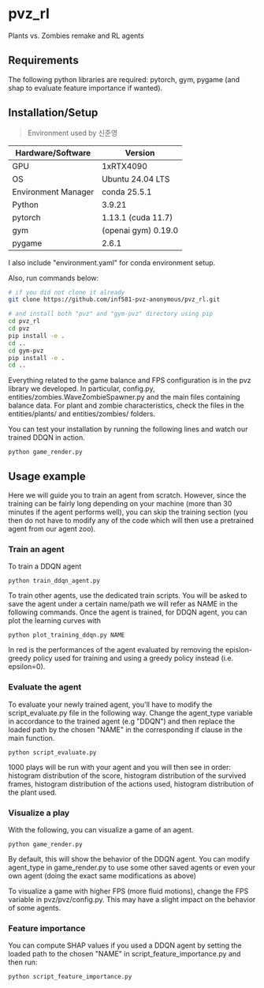 # pvz_rl
Plants vs. Zombies remake and RL agents

## Requirements

The following python libraries are required: pytorch, gym, pygame (and shap to evaluate feature importance if wanted).

## Installation/Setup

> Environment used by 신준영

| Hardware/Software | Version |
|-|-|
|GPU| 1xRTX4090|
|OS|Ubuntu 24.04 LTS|
|Environment Manager|conda 25.5.1|
|Python|3.9.21|
|pytorch|1.13.1 (cuda 11.7)|
|gym|(openai gym) 0.19.0|
|pygame|2.6.1|

I also include "environment.yaml" for conda environment setup.


Also, run commands below:
```sh
# if you did not clone it already
git clone https://github.com/inf581-pvz-anonymous/pvz_rl.git

# and install both "pvz" and "gym-pvz" directory using pip
cd pvz_rl
cd pvz
pip install -e .
cd ..
cd gym-pvz
pip install -e .
cd ..
```

Everything related to the game balance and FPS configuration is in the pvz library we developed. In particular, config.py, entities/zombies.WaveZombieSpawner.py and the main files containing balance data. For plant and zombie characteristics, check the files in the entities/plants/ and entities/zombies/ folders.

You can test your installation by running the following lines and watch our trained DDQN in action.
```
python game_render.py
```

## Usage example

Here we will guide you to train an agent from scratch. However, since the training can be fairly long depending on your machine (more than 30 minutes if the agent performs well), you can skip the training section (you then do not have to modify any of the code which will then use a pretrained agent from our agent zoo).

### Train an agent

To train a DDQN agent

```
python train_ddqn_agent.py
```

To train other agents, use the dedicated train scripts. You will be asked to save the agent under a certain name/path we will refer as NAME in the following commands.
Once the agent is trained, for DDQN agent, you can plot the learning curves with

```
python plot_training_ddqn.py NAME
```
In red is the performances of the agent evaluated by removing the epislon-greedy policy used for training and using a greedy policy instead (i.e. epsilon=0).

### Evaluate the agent
To evaluate your newly trained agent, you'll have to modify the script_evaluate.py file in the following way. Change the agent_type variable in accordance to the trained agent (e.g "DDQN") and then replace the loaded path by the chosen "NAME" in the corresponding if clause in the main function.

```
python script_evaluate.py
```
1000 plays will be run with your agent and you will then see in order: histogram distribution of the score, histogram distribution of the survived frames, histogram distribution of the actions used, histogram distribution of the plant used.


### Visualize a play
With the following, you can visualize a game of an agent.
```
python game_render.py
```
By default, this will show the behavior of the DDQN agent. You can modify agent_type in game_render.py to use some other saved agents or even your own agent (doing the exact same modifications as above)

To visualize a game with higher FPS (more fluid motions), change the FPS variable in pvz/pvz/config.py. This may have a slight impact on the behavior of some agents.

### Feature importance
You can compute SHAP values if you used a DDQN agent by setting the loaded path to the chosen "NAME" in script_feature_importance.py and then run:
```
python script_feature_importance.py
```
